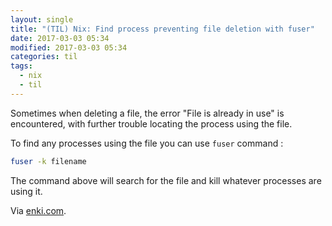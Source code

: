 ```yaml
---
layout: single
title: "(TIL) Nix: Find process preventing file deletion with fuser"
date: 2017-03-03 05:34
modified: 2017-03-03 05:34
categories: til
tags:
  - nix
  - til
---
```


Sometimes when deleting a file, the error "File is already in use" is encountered,
with further trouble locating the process using the file.

To find any processes using the file you can use `fuser` command :

```bash
fuser -k filename
```

The command above will search for the file and kill whatever processes are using
it.

Via [enki.com](https://insights.enki.com/insight/55e8d159cc63eb3a0074d1db).
